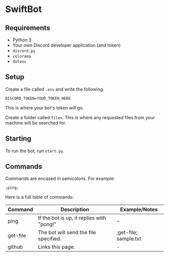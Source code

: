 # SwiftBot

## Requirements
* Python 3
* Your own Discord developer application (and token)
* `discord.py`
* `colorama`
* `dotenv`
## Setup
Create a file called `.env` and write the following:
```env
DISCORD_TOKEN=YOUR_TOKEN_HERE
```
This is where your bot's token will go.

Create a folder called `files`. This is where any requested files from your machine will be searched for.

## Starting

To run the bot, run `start.py`.

## Commands

Commands are encased in semicolons. For example:

```
;ping;
```

Here is a full table of commands:

| Command | Description | Example/Notes |
|---|---|---|
| ping    | If the bot is up, it replies with "pong!" | - |
| get-file | The bot will send the file specified. | ;get-file; sample.txt |
| github | Links this page. | -|